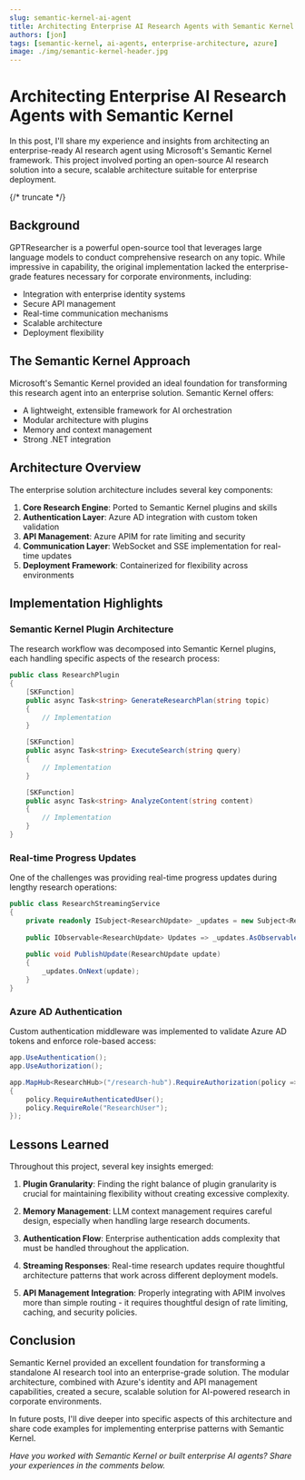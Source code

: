 ```yaml
---
slug: semantic-kernel-ai-agent
title: Architecting Enterprise AI Research Agents with Semantic Kernel
authors: [jon]
tags: [semantic-kernel, ai-agents, enterprise-architecture, azure]
image: ./img/semantic-kernel-header.jpg
---
```


# Architecting Enterprise AI Research Agents with Semantic Kernel

In this post, I'll share my experience and insights from architecting an enterprise-ready AI research agent using Microsoft's Semantic Kernel framework. This project involved porting an open-source AI research solution into a secure, scalable architecture suitable for enterprise deployment.

{/* truncate */}

## Background

GPTResearcher is a powerful open-source tool that leverages large language models to conduct comprehensive research on any topic. While impressive in capability, the original implementation lacked the enterprise-grade features necessary for corporate environments, including:

- Integration with enterprise identity systems
- Secure API management
- Real-time communication mechanisms
- Scalable architecture
- Deployment flexibility

## The Semantic Kernel Approach

Microsoft's Semantic Kernel provided an ideal foundation for transforming this research agent into an enterprise solution. Semantic Kernel offers:

- A lightweight, extensible framework for AI orchestration
- Modular architecture with plugins
- Memory and context management
- Strong .NET integration

## Architecture Overview

The enterprise solution architecture includes several key components:

1. **Core Research Engine**: Ported to Semantic Kernel plugins and skills
2. **Authentication Layer**: Azure AD integration with custom token validation
3. **API Management**: Azure APIM for rate limiting and security
4. **Communication Layer**: WebSocket and SSE implementation for real-time updates
5. **Deployment Framework**: Containerized for flexibility across environments

## Implementation Highlights

### Semantic Kernel Plugin Architecture

The research workflow was decomposed into Semantic Kernel plugins, each handling specific aspects of the research process:

```csharp
public class ResearchPlugin
{
    [SKFunction]
    public async Task<string> GenerateResearchPlan(string topic)
    {
        // Implementation
    }

    [SKFunction]
    public async Task<string> ExecuteSearch(string query)
    {
        // Implementation
    }

    [SKFunction]
    public async Task<string> AnalyzeContent(string content)
    {
        // Implementation
    }
}
```

### Real-time Progress Updates

One of the challenges was providing real-time progress updates during lengthy research operations:

```csharp
public class ResearchStreamingService
{
    private readonly ISubject<ResearchUpdate> _updates = new Subject<ResearchUpdate>();
    
    public IObservable<ResearchUpdate> Updates => _updates.AsObservable();
    
    public void PublishUpdate(ResearchUpdate update)
    {
        _updates.OnNext(update);
    }
}
```

### Azure AD Authentication

Custom authentication middleware was implemented to validate Azure AD tokens and enforce role-based access:

```csharp
app.UseAuthentication();
app.UseAuthorization();

app.MapHub<ResearchHub>("/research-hub").RequireAuthorization(policy => 
{
    policy.RequireAuthenticatedUser();
    policy.RequireRole("ResearchUser");
});
```

## Lessons Learned

Throughout this project, several key insights emerged:

1. **Plugin Granularity**: Finding the right balance of plugin granularity is crucial for maintaining flexibility without creating excessive complexity.

2. **Memory Management**: LLM context management requires careful design, especially when handling large research documents.

3. **Authentication Flow**: Enterprise authentication adds complexity that must be handled throughout the application.

4. **Streaming Responses**: Real-time research updates require thoughtful architecture patterns that work across different deployment models.

5. **API Management Integration**: Properly integrating with APIM involves more than simple routing - it requires thoughtful design of rate limiting, caching, and security policies.

## Conclusion

Semantic Kernel provided an excellent foundation for transforming a standalone AI research tool into an enterprise-grade solution. The modular architecture, combined with Azure's identity and API management capabilities, created a secure, scalable solution for AI-powered research in corporate environments.

In future posts, I'll dive deeper into specific aspects of this architecture and share code examples for implementing enterprise patterns with Semantic Kernel.

*Have you worked with Semantic Kernel or built enterprise AI agents? Share your experiences in the comments below.* 